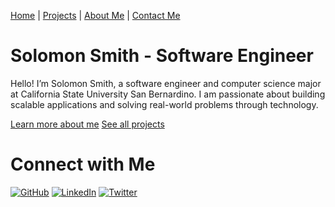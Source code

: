 [Home](./index.md) | [Projects](./projects.md) | [About Me](./about.md) | [Contact Me](mailto:your-email@example.com)

# Solomon Smith - Software Engineer

Hello! I’m Solomon Smith, a software engineer and computer science major at California State University San Bernardino. I am passionate about building scalable applications and solving real-world problems through technology.

[Learn more about me](./about.md)
[See all projects](./projects.md)

# Connect with Me

[![GitHub](https://img.shields.io/badge/GitHub-181717?style=flat-square&logo=github&logoColor=white)](https://github.com/SolomonSmith-dev)
[![LinkedIn](https://img.shields.io/badge/LinkedIn-0077B5?style=flat-square&logo=linkedin&logoColor=white)](https://www.linkedin.com/in/solomonsmithdev/)
[![Twitter](https://img.shields.io/badge/Twitter-1DA1F2?style=flat-square&logo=twitter&logoColor=white)](https://x.com/SolomonSmithDev)

